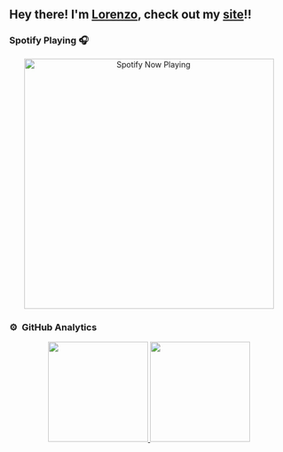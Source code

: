 <h2>Hey there! I'm <a href="https://www.linkedin.com/in/lorenzo-pastore-9a4653157/" target="_blank">Lorenzo</a>, check out my <a href="https://lorenzopastore.github.io" target="_blank">site</a>!!</h2>

### Spotify Playing 🎧
<p align="center">
<img src="https://spotify-now-playing.lorenzopastore.vercel.app//api/spotify-playing" alt="Spotify Now Playing" width="450" />
</p>

### ⚙️ &nbsp;GitHub Analytics

<p align="center">
<a href="https://lorenzopastore.github.io">
  <img height="180em" src="https://github-readme-stats-eight-theta.vercel.app/api?username=LorenzoPastore&show_icons=true&theme=vision-friendly-dark&include_all_commits=true&count_private=true"/>
  <img height="180em" src="https://github-readme-stats-eight-theta.vercel.app/api/top-langs/?username=LorenzoPastore&layout=compact&langs_count=8&theme=vision-friendly-dark"/>
</a>
</p>



